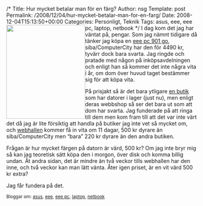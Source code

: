 /*
 Title: Hur mycket betalar man för en färg?
 Author: nsg
 Template: post
 Permalink: /2008/12/04/hur-mycket-betalar-man-for-en-farg/
 Date: 2008-12-04T15:13:50+00:00
 Categories: Personligt, Teknik
 Tags: asus, eee, eee pc, laptop, netbook
*/
<img class="alignleft alignnone size-medium wp-image-12" style="float: left;" title="eeepc_901_3g" src="http://cdn.junkpile.se/2008/12/new-asus-eee-pc-901-black-and-white.jpg" alt="" width="208" height="248" />I dag kom det jag har väntat på, pengar. Som jag nämnt tidigare då tänker jag köpa en [eee pc 901 go][1], siba/ComputerCity har den för 4490 kr, tyvärr dock bara svarta. Jag ringde och pratade med någon på inköpsavdelningen och enligt han så kommer det inte några vita i år, om dom över huvud taget bestämmer sig för att köpa vita.

På prisjakt så är det bara ytligare [en butik][2] som har datorer i lager (just nu), men enligt deras webbshop så ser det bara ut som att dom har svarta. Jag funderade på att ringa till dem men kom fram till att det var inte värt det då jag är lite försiktig att handla på butiker jag inte vet så mycket om, och [webhallen][3] kommer få in vita om 11 dagar, 500 kr dyrare än siba/ComputerCity men &#8220;bara&#8221; 220 kr dyrare än den andra butiken.

Frågan är hur mycket färgen på datorn är värd, 500 kr? Om jag inte bryr mig så kan jag teoretisk sätt köpa den i morgon, över disk och komma billig undan. Åt andra sidan, det är mindre än två veckor tills webhallen har den inne, och två veckor kan man lätt vänta. Åter igen priset, är en vit värd 500 kr extra?

Jag får fundera på det.

<small> <p class='technorati-tags'>
  Bloggar om: <a class='technorati-link' href='http://bloggar.se/om/asus' rel='tag' target='_self'>asus</a>, <a class='technorati-link' href='http://bloggar.se/om/eee' rel='tag' target='_self'>eee</a>, <a class='technorati-link' href='http://bloggar.se/om/eee+pc' rel='tag' target='_self'>eee pc</a>, <a class='technorati-link' href='http://bloggar.se/om/laptop' rel='tag' target='_self'>laptop</a>, <a class='technorati-link' href='http://bloggar.se/om/netbook' rel='tag' target='_self'>netbook</a>
</p></small>

 [1]: http://prisjakt.nu/produkt.php?p=360851
 [2]: http://www.multitronic.se/index.php?prod=901GO-ELS-BK01
 [3]: http://www.webhallen.com/prod.php?id=93319